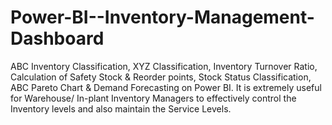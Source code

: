 # Power-BI--Inventory-Management-Dashboard
ABC Inventory Classification, XYZ Classification, Inventory Turnover Ratio, Calculation of Safety Stock &amp; Reorder points, Stock Status Classification, ABC Pareto Chart &amp; Demand Forecasting on Power BI. It is extremely useful for Warehouse/ In-plant Inventory Managers to effectively control the Inventory levels and also maintain the Service Levels.
